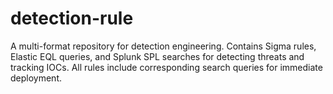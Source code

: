 # detection-rule
A multi-format repository for detection engineering. Contains Sigma rules, Elastic EQL queries, and Splunk SPL searches for detecting threats and tracking IOCs. All rules include corresponding search queries for immediate deployment.
